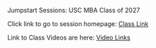 Jumpstart Sessions: USC MBA Class of 2027

Click link to go to session homepage: <a href="https://www.dropbox.com/scl/fo/a1wz9hsqvcy5bgbataxub/AI1i3iLbw8_mLC5qZt3ZTnk?rlkey=dxfnbj8rg5jf3bx0sv1ls624x&dl=0">Class Link</a>

Link to Class Videos are here: <a href="https://www.dropbox.com/scl/fi/txmnij7uj43mcosgim3tl/Links-to-ClasVideos.paper?rlkey=rfbnr9fipt8h0rnmldr01b3gf&dl=0">Video Links</a>